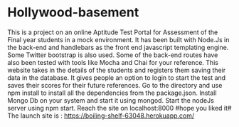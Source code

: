 # Hollywood-basement
This is a project on an online Aptitude Test Portal for Assessment of the Final year students in a mock environment. 
It has been built with Node.Js in the back-end and handlebars as the front end javascript templating engine. 
Some Twitter bootstrap is also used.
Some of the back-end routes have also been tested with tools like Mocha and Chai for your reference.
This website takes in the details of the students and registers them saving their data in the database. 
It gives people an option to login to start the test and saves their scores for their future references. 
Go to the directory and use npm install to install all the dependencies from the package.json. 
Install Mongo Db on your system and start it using mongod. 
Start the nodeJs server using npm start. 
Reach the site on localhost:8000 
#hope you liked it#
The launch site is : https://boiling-shelf-63048.herokuapp.com/
